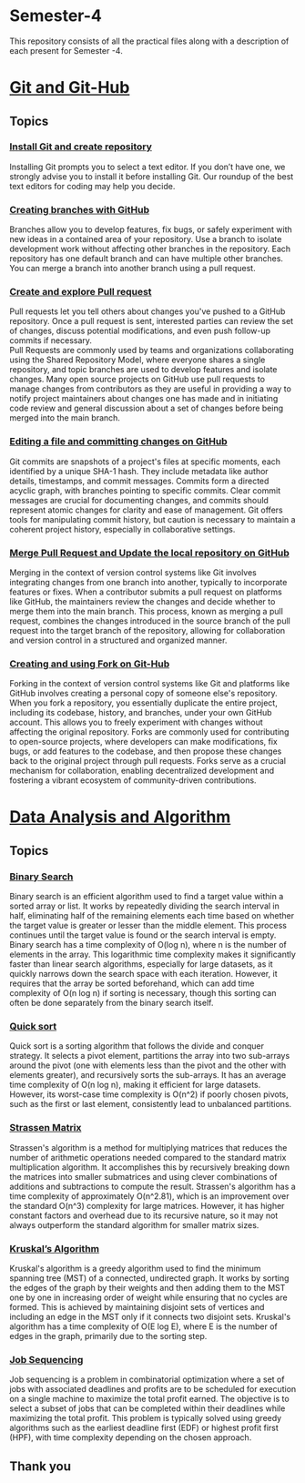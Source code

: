 # Semester-4
This repository consists of all the practical files along with a description of each present for Semester -4.
# [Git and Git-Hub](https://github.com/Sushantjha1236/Semster-4/blob/main/Git%20and%20Git-Hub/README.md)<br>
## Topics
### [Install Git and create repository](https://github.com/Sushantjha1236/Semster-4_Practicals/blob/main/Git%20and%20Git-Hub/Git%26Git_Hub-Exp-1/README.md)
Installing Git prompts you to select a text editor. If you don’t have one, we strongly advise you to install it before installing Git. Our roundup of the best text editors for coding may help you decide.<br>
### [Creating branches with GitHub](https://github.com/Sushantjha1236/Semster-4_Practicals/blob/main/Git%20and%20Git-Hub/Git%26Git_Hub-Exp-2/README.md)
Branches allow you to develop features, fix bugs, or safely experiment with new ideas in a contained area of your repository. Use a branch to isolate development work without affecting other branches in the repository. Each repository has one default branch and can have multiple other branches. You can merge a branch into another branch using a pull request.<br>
### [Create and explore Pull request](https://github.com/Sushantjha1236/Semster-4_Practicals/blob/main/Git%20and%20Git-Hub/Git%26Git_Hub-Exp-3/README.md)
Pull requests let you tell others about changes you've pushed to a GitHub repository. Once a pull request is sent, interested parties can review the set of changes, discuss potential modifications, and even push follow-up commits if necessary.<br>
Pull Requests are commonly used by teams and organizations collaborating using the Shared Repository Model, where everyone shares a single repository, and topic branches are used to develop features and isolate changes. Many open source projects on GitHub use pull requests to manage changes from contributors as they are useful in providing a way to notify project maintainers about changes one has made and in initiating code review and general discussion about a set of changes before being merged into the main branch.<br>
### [Editing a file and committing changes on GitHub](https://github.com/Sushantjha1236/Semster-4_Practicals/blob/main/Git%20and%20Git-Hub/Git%26Git_Hub-Exp-4/README.md)
Git commits are snapshots of a project's files at specific moments, each identified by a unique SHA-1 hash. They include metadata like author details, timestamps, and commit messages. Commits form a directed acyclic graph, with branches pointing to specific commits. Clear commit messages are crucial for documenting changes, and commits should represent atomic changes for clarity and ease of management. Git offers tools for manipulating commit history, but caution is necessary to maintain a coherent project history, especially in collaborative settings.<br>
### [Merge Pull Request and Update the local repository on GitHub](https://github.com/Sushantjha1236/Semster-4_Practicals/blob/main/Git%20and%20Git-Hub/Git%26Git_Hub-Exp-5/README.md)
Merging in the context of version control systems like Git involves integrating changes from one branch into another, typically to incorporate features or fixes. When a contributor submits a pull request on platforms like GitHub, the maintainers review the changes and decide whether to merge them into the main branch. This process, known as merging a pull request, combines the changes introduced in the source branch of the pull request into the target branch of the repository, allowing for collaboration and version control in a structured and organized manner.
### [Creating and using Fork on Git-Hub](https://github.com/Sushantjha1236/Semster-4_Practicals/blob/main/Git%20and%20Git-Hub/Git%26Git_Hub-Exp-6/README.md)
Forking in the context of version control systems like Git and platforms like GitHub involves creating a personal copy of someone else's repository. When you fork a repository, you essentially duplicate the entire project, including its codebase, history, and branches, under your own GitHub account. This allows you to freely experiment with changes without affecting the original repository. Forks are commonly used for contributing to open-source projects, where developers can make modifications, fix bugs, or add features to the codebase, and then propose these changes back to the original project through pull requests. Forks serve as a crucial mechanism for collaboration, enabling decentralized development and fostering a vibrant ecosystem of community-driven contributions.

# [Data Analysis and Algorithm](https://github.com/Sushantjha1236/Semster-4_Practicals/blob/main/Data%20Analysis%20and%20Algorithm/README.md)<br>
## Topics
### [Binary Search](https://github.com/Sushantjha1236/Semster-4_Practicals/blob/main/Data%20Analysis%20and%20Algorithm/DAA_exp-1/README.md)
Binary search is an efficient algorithm used to find a target value within a sorted array or list. It works by repeatedly dividing the search interval in half, eliminating half of the remaining elements each time based on whether the target value is greater or lesser than the middle element. This process continues until the target value is found or the search interval is empty. Binary search has a time complexity of O(log n), where n is the number of elements in the array. This logarithmic time complexity makes it significantly faster than linear search algorithms, especially for large datasets, as it quickly narrows down the search space with each iteration. However, it requires that the array be sorted beforehand, which can add time complexity of O(n log n) if sorting is necessary, though this sorting can often be done separately from the binary search itself.<br>
### [Quick sort](https://github.com/Sushantjha1236/Semster-4_Practicals/blob/main/Data%20Analysis%20and%20Algorithm/DAA_exp-2/README.md)
Quick sort is a sorting algorithm that follows the divide and conquer strategy. It selects a pivot element, partitions the array into two sub-arrays around the pivot (one with elements less than the pivot and the other with elements greater), and recursively sorts the sub-arrays. It has an average time complexity of O(n log n), making it efficient for large datasets. However, its worst-case time complexity is O(n^2) if poorly chosen pivots, such as the first or last element, consistently lead to unbalanced partitions.<br>
### [Strassen Matrix](https://github.com/Sushantjha1236/Semster-4_Practicals/blob/main/Data%20Analysis%20and%20Algorithm/DAA_exp-3/README.md)
Strassen's algorithm is a method for multiplying matrices that reduces the number of arithmetic operations needed compared to the standard matrix multiplication algorithm. It accomplishes this by recursively breaking down the matrices into smaller submatrices and using clever combinations of additions and subtractions to compute the result. Strassen's algorithm has a time complexity of approximately O(n^2.81), which is an improvement over the standard O(n^3) complexity for large matrices. However, it has higher constant factors and overhead due to its recursive nature, so it may not always outperform the standard algorithm for smaller matrix sizes.<br>
### [Kruskal’s Algorithm](https://github.com/Sushantjha1236/Semster-4_Practicals/blob/main/Data%20Analysis%20and%20Algorithm/DAA_exp-4/README.md)
Kruskal's algorithm is a greedy algorithm used to find the minimum spanning tree (MST) of a connected, undirected graph. It works by sorting the edges of the graph by their weights and then adding them to the MST one by one in increasing order of weight while ensuring that no cycles are formed. This is achieved by maintaining disjoint sets of vertices and including an edge in the MST only if it connects two disjoint sets. Kruskal's algorithm has a time complexity of O(E log E), where E is the number of edges in the graph, primarily due to the sorting step.<br>
### [Job Sequencing](https://github.com/Sushantjha1236/Semster-4_Practicals/blob/main/Data%20Analysis%20and%20Algorithm/DAA_exp-5/README.md)
Job sequencing is a problem in combinatorial optimization where a set of jobs with associated deadlines and profits are to be scheduled for execution on a single machine to maximize the total profit earned. The objective is to select a subset of jobs that can be completed within their deadlines while maximizing the total profit. This problem is typically solved using greedy algorithms such as the earliest deadline first (EDF) or highest profit first (HPF), with time complexity depending on the chosen approach.<br>
## Thank you
